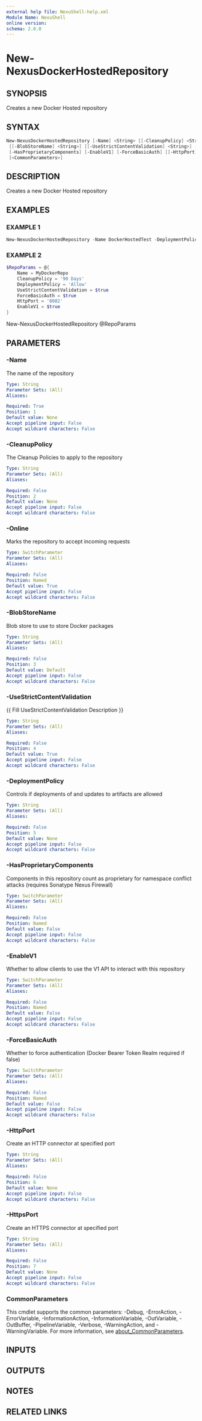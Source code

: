 ```yaml
---
external help file: NexuShell-help.xml
Module Name: NexuShell
online version:
schema: 2.0.0
---
```


# New-NexusDockerHostedRepository

## SYNOPSIS

Creates a new Docker Hosted repository

## SYNTAX

```powershell
New-NexusDockerHostedRepository [-Name] <String> [[-CleanupPolicy] <String>] [-Online]
 [[-BlobStoreName] <String>] [[-UseStrictContentValidation] <String>] [[-DeploymentPolicy] <String>]
 [-HasProprietaryComponents] [-EnableV1] [-ForceBasicAuth] [[-HttpPort] <String>] [[-HttpsPort] <String>]
 [<CommonParameters>]
```

## DESCRIPTION

Creates a new Docker Hosted repository

## EXAMPLES

### EXAMPLE 1

```powershell
New-NexusDockerHostedRepository -Name DockerHostedTest -DeploymentPolicy Allow -EnableV1 -ForceBasicAuth
```

### EXAMPLE 2

```powershell
$RepoParams = @{
    Name = MyDockerRepo
    CleanupPolicy = '90 Days'
    DeploymentPolicy = 'Allow'
    UseStrictContentValidation = $true
    ForceBasicAuth = $true
    HttpPort = '8082'
    EnableV1 = $true
}
```

New-NexusDockerHostedRepository @RepoParams

## PARAMETERS

### -Name

The name of the repository

```yaml
Type: String
Parameter Sets: (All)
Aliases:

Required: True
Position: 1
Default value: None
Accept pipeline input: False
Accept wildcard characters: False
```

### -CleanupPolicy

The Cleanup Policies to apply to the repository

```yaml
Type: String
Parameter Sets: (All)
Aliases:

Required: False
Position: 2
Default value: None
Accept pipeline input: False
Accept wildcard characters: False
```

### -Online

Marks the repository to accept incoming requests

```yaml
Type: SwitchParameter
Parameter Sets: (All)
Aliases:

Required: False
Position: Named
Default value: True
Accept pipeline input: False
Accept wildcard characters: False
```

### -BlobStoreName

Blob store to use to store Docker packages

```yaml
Type: String
Parameter Sets: (All)
Aliases:

Required: False
Position: 3
Default value: Default
Accept pipeline input: False
Accept wildcard characters: False
```

### -UseStrictContentValidation

{{ Fill UseStrictContentValidation Description }}

```yaml
Type: String
Parameter Sets: (All)
Aliases:

Required: False
Position: 4
Default value: True
Accept pipeline input: False
Accept wildcard characters: False
```

### -DeploymentPolicy

Controls if deployments of and updates to artifacts are allowed

```yaml
Type: String
Parameter Sets: (All)
Aliases:

Required: False
Position: 5
Default value: None
Accept pipeline input: False
Accept wildcard characters: False
```

### -HasProprietaryComponents

Components in this repository count as proprietary for namespace conflict attacks (requires Sonatype Nexus Firewall)

```yaml
Type: SwitchParameter
Parameter Sets: (All)
Aliases:

Required: False
Position: Named
Default value: False
Accept pipeline input: False
Accept wildcard characters: False
```

### -EnableV1

Whether to allow clients to use the V1 API to interact with this repository

```yaml
Type: SwitchParameter
Parameter Sets: (All)
Aliases:

Required: False
Position: Named
Default value: False
Accept pipeline input: False
Accept wildcard characters: False
```

### -ForceBasicAuth

Whether to force authentication (Docker Bearer Token Realm required if false)

```yaml
Type: SwitchParameter
Parameter Sets: (All)
Aliases:

Required: False
Position: Named
Default value: False
Accept pipeline input: False
Accept wildcard characters: False
```

### -HttpPort

Create an HTTP connector at specified port

```yaml
Type: String
Parameter Sets: (All)
Aliases:

Required: False
Position: 6
Default value: None
Accept pipeline input: False
Accept wildcard characters: False
```

### -HttpsPort

Create an HTTPS connector at specified port

```yaml
Type: String
Parameter Sets: (All)
Aliases:

Required: False
Position: 7
Default value: None
Accept pipeline input: False
Accept wildcard characters: False
```

### CommonParameters

This cmdlet supports the common parameters: -Debug, -ErrorAction, -ErrorVariable, -InformationAction, -InformationVariable, -OutVariable, -OutBuffer, -PipelineVariable, -Verbose, -WarningAction, and -WarningVariable. For more information, see [about_CommonParameters](http://go.microsoft.com/fwlink/?LinkID=113216).

## INPUTS

## OUTPUTS

## NOTES

## RELATED LINKS
